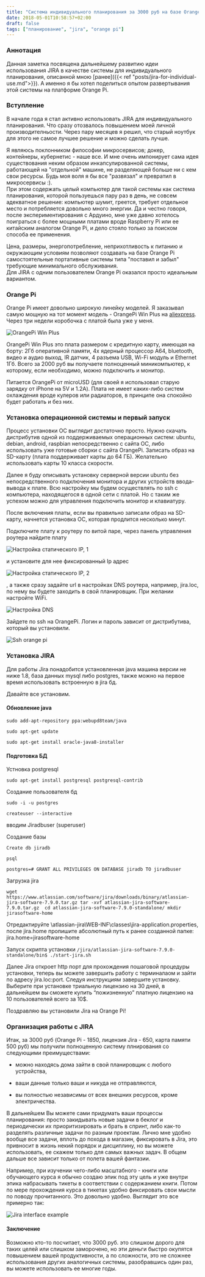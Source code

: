 ```yaml
---
title: "Система индивидуального планирования за 3000 руб на базе Orange Pi и Jira"
date: 2018-05-01T10:58:57+02:00
draft: false
tags: ["планирование", "jira", "orange pi"]
---
```


### Аннотация
Данная заметка посвящена дальнейшему развитию идеи использования JIRA в качестве системы для индивидуального планирования, описанной мною [ранее]({{< ref "posts/jira-for-individual-use.md">}}). 
А именно я бы хотел поделиться опытом развертывания этой системы на платформе Orange Pi.

### Вступление
В начале года я стал активно использовать JIRA для индивидуального планирования. 
Что сразу отозвалось повышением моей личной производителньости.
Через пару месяцев я решил, что старый ноутбук для этого не самое лучшее решение и можно сделать лучше. 

Я являюсь поклонником философии микросервисов; докер, контейнеры, кубернетис - наше все. 
И мне очень импонирует сама идея существования неким образом инкапсулированной системы, работающей на "отдельной" машине, не разделяющей больше ни с кем свои ресурсы. 
Будь моя воля я бы все "развязал" и превратил в микросервисы :).  
При этом содержать целый компьютер для такой системы как система планирования, которой пользуешься пару раз в день, не совсем адекватное решение: компьютер шумит, греется, требует отдельное место и потребляется довольно много энергии.
Да и честно говоря, после экспериментирования с Ардуино, мне уже давно хотелось поиграться с более мощными платами вроде Raspberry Pi или ее китайским аналогом Orange Pi, и дело стояло только за поиском способа ее применения. 

Цена, размеры, энергопотребление, неприхотливость к питанию и окружающим условиям позволяют создавать на базе Orange Pi самостоятельные портативные системы типа "поставил и забыл" требующие минимального обслуживания.   
Для JIRA с одним пользователем Orange Pi оказался просто идеальным вариантом. 


### Orange Pi
Orange Pi имеет довольно широкую линейку моделей.
Я заказывал самую мощную на тот момент модель - OrangePi Win Plus на [aliexpress](https://ru.aliexpress.com/item/Orange-Pi-Win-Plus-Development-Board-A64-Quad-core-Support-linux-and-android-Beyond-Raspberry-Pi/32803012893.html?spm=a2g0s.9042311.0.0.3ZdvMD). 
Через три недели коробочка с платой была уже у меня.  


![OrangePi Win Plus](/static/orangePi.jpg) 

OrangePi Win Plus  это плата размером с кредитную карту, имеющая на борту: 2Гб оперативной памяти, 4х ядерный процессор A64, bluetooth, видео и аудио выход, IR датчик, 4 разъема USB,  Wi-Fi модуль и  Ethernet 1Гб. 
Всего за 2000 руб вы получаете полноценный миникомпьютер, к которому, если необходимо, можно подключить и монитор.  

Питается OrangePi от microUSD (для своей я использовал старую зарядку от iPhone на 5V и 1.2А). 
Плата не имеет каких-либо систем охлаждения вроде кулеров или радиаторов, в принципе она спокойно будет работать и без них.


### Установка операционной системы и первый запуск
Процесс установки ОС выглядит достаточно просто. 
Нужно скачать дистрибутив одной из поддерживаемых операционных систем: ubuntu, debian, android, raspbian непосредственно с сайта ОС, либо использовать уже готовые сборки с сайта OrangePi. 
Записать образ на SD-карту (плата поддерживает карты до 64 ГБ). 
Желательно использовать карты 10 класса скорости. 

Далее я буду описывать установку серверной версии ubuntu без непосредственного подключения монитора и других устройств ввода-вывода к плате. 
Всю настройку мы будем осуществлять по ssh с компьютера, находящегося в одной сети с платой. 
Но с таким же успехом можно для управления подключить монитор и клавиатуру.

После включения платы, если вы правильно записали образ на SD-карту, начнется установка ОС, которая продлится несколько минут.  

Подключите плату к роутеру по витой паре, через панель управления роутера найдите плату 

![Настройка статического IP, 1](/static/router1.jpg) 

и установите для нее фиксированный Ip адрес

![Настройка статического IP, 2](/static/router2.jpg) 

, а также сразу задайте url в настройках DNS роутера, например, jira.loc, по нему вы будете заходить в свой планировщик. 
При желании настройте WiFi.

![Настройка DNS](/static/router3.jpg) 


Зайдете по ssh на OrangePi. 
Логин и пароль зависит от дистрибутива, который вы установили.

![Ssh orange pi](/static/terminal.jpg) 


### Установка JIRA
Для работы Jira понадобится установленная java машина версии не ниже 1.8, база данных mysql либо postgres, также можно на первое время использовать встроенную в jira бд.


Давайте все установим.

#### Обновление java

`sudo add-apt-repository ppa:webupd8team/java`

`sudo apt-get update`

`sudo apt-get install oracle-java8-installer`


#### Подготовка БД

Устновка postgresql

`sudo apt-get install postgresql postgresql-contrib`


Создание пользователя бд

`sudo -i -u postgres`

`createuser --interactive`

вводим Jiradbuser (superuser)


Создание базы

`Create db jiradb`

`psql`

`postgres=# GRANT ALL PRIVILEGES ON DATABASE jiradb TO jiradbuser`


Загрузка jira

`wget https://www.atlassian.com/software/jira/downloads/binary/atlassian-jira-software-7.9.0.tar.gz
 tar -xvf atlassian-jira-software-7.9.0.tar.gz 
 cd atlassian-jira-software-7.9.0-standalone/
 mkdir jirasoftware-home`

Отредактируйте  <installation-directory>\atlassian-jira\WEB-INF\classes\jira-application.properties, после jira.home пропишите абсолютный путь к ранее созданной папке:
jira.home=jirasoftware-home

Запуск скрипта установки
`/jira/atlassian-jira-software-7.9.0-standalone/bin$ ./start-jira.sh `


Далее Jira откроет http порт для прохождения пошаговой процедуры установки, теперь вы можете завершить работу с терминалаом и зайти по адресу jira.loc:port. 
Следуя инструкциям завершите установку. 
Выберите при установке триальную лицензию на 30 дней, в дальнейшем вы сможете купить “пожизненную” платную лицензию на 10 пользователей всего за 10$.

Поздравляю вы установили Jira на Orange Pi! 


### Организация работы с JIRA
Итак, за 3000 руб (Orange Pi - 1850, лицензия Jira - 650, карта памяти 500 руб) мы получили полноценную систему плнирования со следующими преимуществами:
 
 - можно находясь дома зайти в свой планировщик с любого устройства,
 
 - ваши данные только ваши и никуда не отправляются, 
 
 - вы полностью независимы от всех внешних ресурсов, кроме электричества.


В дальнейшем Вы можете сами придумать ваши процессы планирования: просто закидывать новые задачи в беклог и периодически их приоритизировать и брать в спринт, либо как-то разделять различные задачи по разным проектам. 
Лично мне удобно вообще все задачи, вплоть до похода в магазин, фиксировать в Jira, это привносит в жизнь некий порядок и дисциплину, но вы можете использовать, ее скажем  только для самых важных задач. 
В общем дальше все зависит только от полета вашей фантазии.


Например, при изучении чего-либо масштабного - книги или обучающего курса я обычно создаю эпик под эту цель и уже внутри эпика набрасывать тикеты в соответствии с содержанием книги. 
Потом по мере прохождения курса в тикетах удобно фиксировать свои мысли по поводу прочитанного. 
Это довольно удобно. 
Выглядит это все примерно так:

![Jira interface example](/static/jira2.jpg) 

#### Заключение

Возможно кто-то посчитает, что 3000 руб. это слишком дорого для таких целей или слишком заморочено, но эти деньги быстро окупятся повышением вашей продуктивности, а по сложности, это не сложнее использования других аналогичных системы, разобравшись один раз, вы можете использовать ее многие годы.